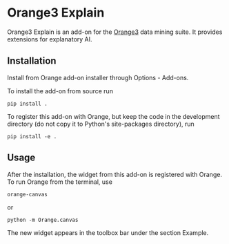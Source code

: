 Orange3 Explain
===============

Orange3 Explain is an add-on for the [Orange3](http://orange.biolab.si) 
data mining suite. It provides extensions for explanatory AI.

Installation
------------
Install from Orange add-on installer through Options - Add-ons.

To install the add-on from source run

    pip install .

To register this add-on with Orange, but keep the code in the development directory (do not copy it to 
Python's site-packages directory), run

    pip install -e .

Usage
-----

After the installation, the widget from this add-on is registered with Orange. To run Orange from the terminal,
use

    orange-canvas

or

    python -m Orange.canvas

The new widget appears in the toolbox bar under the section Example.
